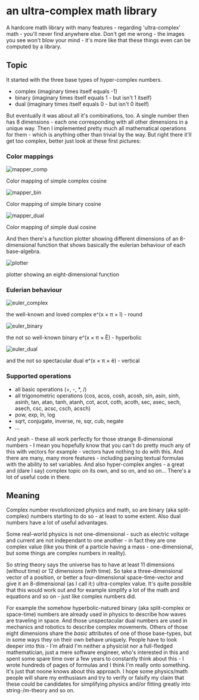 # an ultra-complex math library
A hardcore math library with many features - regarding 'ultra-complex' math - you'll never find anywhere else. Don't get me wrong - the images you see won't blow your mind - it's more like that these things even can be computed by a library.

## Topic
It started with the three base types of hyper-complex numbers.
- complex (imaginary times itself equals -1)
- binary (imaginary times itself equals 1 - but isn't 1 itself)
- dual (imaginary times itself equals 0 - but isn't 0 itself)

But eventually it was about all it's combinations, too. A single number then has 8 dimensions - each one corresponding with all other dimensions in a unique way. Then I implemented pretty much all mathematical operations for them - which is anything other than trivial by the way. But right there it'll get too complex, better just look at these first pictures:

### Color mappings

![mapper_comp](https://cloud.githubusercontent.com/assets/23620495/25764400/db0726cc-31e7-11e7-86d8-55675637c858.png)

Color mapping of simple complex cosine


![mapper_bin](https://cloud.githubusercontent.com/assets/23620495/25764403/dc9d678a-31e7-11e7-94ac-692c5ad722ad.png)

Color mapping of simple binary cosine


![mapper_dual](https://cloud.githubusercontent.com/assets/23620495/25764404/deb80c78-31e7-11e7-8a1f-59aea3e7124f.png)

Color mapping of simple dual cosine


And then there's a function plotter showing different dimensions of an 8-dimensional function that shows basically the eulerian behaviour of each base-algebra.

![plotter](https://cloud.githubusercontent.com/assets/23620495/25764397/d9cab5e4-31e7-11e7-8b31-4bb641dc13f1.png)

plotter showing an eight-dimensional function


### Eulerian behaviour

![euler_complex](https://cloud.githubusercontent.com/assets/23620495/25764838/05ead8be-31ea-11e7-917f-f2db49bce0ee.png)

the well-known and loved complex e^(x × π × î) - round

![euler_binary](https://cloud.githubusercontent.com/assets/23620495/25764839/07710c76-31ea-11e7-9444-3f39d9a45ab1.png)

the not so well-known binary e^(x × π × Ê) - hyperbolic

![euler_dual](https://cloud.githubusercontent.com/assets/23620495/25764842/089336b0-31ea-11e7-8693-2c61199101b9.png)

and the not so spectacular dual e^(x × π × ê) - vertical

### Supported operations

- all basic operations (+, -, *, /)
- all trigonometric operations (cos, acos, cosh, acosh, sin, asin, sinh, asinh, tan, atan, tanh, atanh, cot, acot, coth, acoth, sec, asec, sech, asech, csc, acsc, csch, acsch)
- pow, exp, ln, log
- sqrt, conjugate, inverse, re, sqr, cub, negate
- ...

And yeah - these all work perfectly for those strange 8-dimensional numbers - I mean you hopefully know that you can't do pretty much any of this with vectors for example - vectors have nothing to do with this. And there are many, many more features - including parsing textual formulas with the ability to set variables. And also hyper-complex angles - a great and (dare I say) complex topic on its own, and so on, and so on... There's a lot of useful code in there.

## Meaning
Complex number revolutionized physics and math, so are binary (aka split-complex) numbers starting to do so - at least to some extent. Also dual numbers have a lot of useful advantages.

Some real-world physics is not one-dimensional - such as electric voltage and current are not independant to one another - in fact they are one complex value (like you think of a particle having a mass - one-dimensional, but some things are complex numbers in reality).

So string theory says the universe has to have at least 11 dimensions (without time) or 12 dimensions (with time). So take a three-dimensional vector of a position, or better a four-dimensional space-time-vector and give it an 8-dimensional (as I call it:) ultra-complex value. It's quite possible that this would work out and for example simplify a lot of the math and equations and so on - just like complex numbers did.

For example the somehow hyperbolic-natured binary (aka split-complex or space-time) numbers are already used in physics to describe how waves are traveling in space. And those unspectacular dual numbers are used in mechanics and robotics to describe complex movements. Others of those eight dimensions share the *basic* attributes of one of those base-types, but in some ways they on their own behave uniquely. People have to look deeper into this - I'm afraid I'm neither a physicist nor a full-fledged mathematician, just a mere software engineer, who's interested in this and spent some spare time over a few years to constantly think about this - I wrote hundreds of pages of formulas and I think I'm really onto something. It's just that noone knows about this approach. I hope some physics/math people will share my enthusiasm and try to verify or falsify my claim that these could be candidates for simplifying physics and/or fitting greatly into string-/m-theory and so on.
